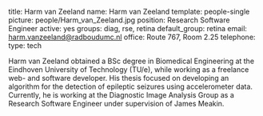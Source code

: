 title: Harm van Zeeland
name: Harm van Zeeland
template: people-single
picture: people/Harm_van_Zeeland.jpg
position: Research Software Engineer
active: yes
groups: diag, rse, retina
default_group: retina
email: harm.vanzeeland@radboudumc.nl
office: Route 767, Room 2.25
telephone:
type: tech

Harm van Zeeland obtained a BSc degree in Biomedical Engineering at the Eindhoven University of Technology (TU/e), while working as a freelance web- and software developer. His thesis focused on developing an algorithm for the detection of epileptic seizures using accelerometer data. Currently, he is working at the Diagnostic Image Analysis Group as a Research Software Engineer under supervision of James Meakin.
